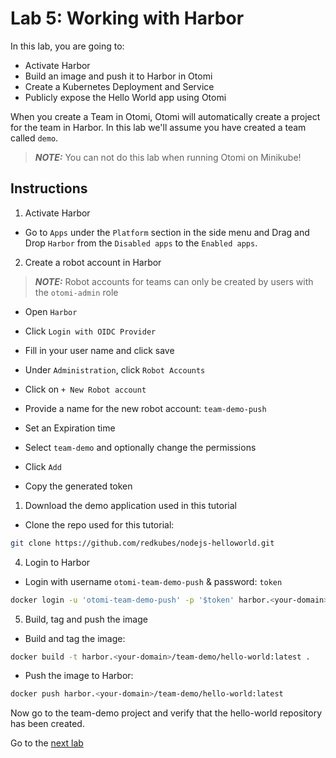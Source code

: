 # Lab 5: Working with Harbor

In this lab, you are going to:

- Activate Harbor
- Build an image and push it to Harbor in Otomi
- Create a Kubernetes Deployment and Service
- Publicly expose the Hello World app using Otomi

When you create a Team in Otomi, Otomi will automatically create a project for the team in Harbor. In this lab we'll assume you have created a team called `demo`.

> **_NOTE:_** You can not do this lab when running Otomi on Minikube!

## Instructions

1. Activate Harbor

- Go to `Apps` under the `Platform` section in the side menu and Drag and Drop `Harbor` from the `Disabled apps` to the `Enabled apps`.

2. Create a robot account in Harbor

> **_NOTE:_** Robot accounts for teams can only be created by users with the `otomi-admin` role

- Open `Harbor`
  
- Click `Login with OIDC Provider`
  
- Fill in your user name and click save
  
- Under `Administration`, click `Robot Accounts`
  
- Click on `+ New Robot account`
  
- Provide a name for the new robot account: `team-demo-push`
  
- Set an Expiration time
  
- Select `team-demo` and optionally change the permissions

- Click `Add`

- Copy the generated token


1. Download the demo application used in this tutorial

- Clone the repo used for this tutorial:

```bash
git clone https://github.com/redkubes/nodejs-helloworld.git
```

4. Login to Harbor

- Login with username `otomi-team-demo-push` & password: `token`

```bash
docker login -u 'otomi-team-demo-push' -p '$token' harbor.<your-domain>
```

5. Build, tag and push the image

- Build and tag the image:

```bash
docker build -t harbor.<your-domain>/team-demo/hello-world:latest .
```

- Push the image to Harbor:

```bash
docker push harbor.<your-domain>/team-demo/hello-world:latest
```

Now go to the team-demo project and verify that the hello-world repository has been created.

Go to the [next lab](../06-secrets/README.md)